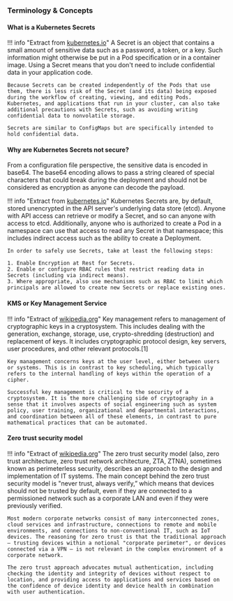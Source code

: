 

### Terminology & Concepts
#### What is a Kubernetes Secrets

!!! info "Extract from [kubernetes.io](https://kubernetes.io/docs/concepts/configuration/secret/)"
    A Secret is an object that contains a small amount of sensitive data such as a password, a token, or a key. Such information might otherwise be put in a Pod specification or in a container image. Using a Secret means that you don't need to include confidential data in your application code.

    Because Secrets can be created independently of the Pods that use them, there is less risk of the Secret (and its data) being exposed during the workflow of creating, viewing, and editing Pods. Kubernetes, and applications that run in your cluster, can also take additional precautions with Secrets, such as avoiding writing confidential data to nonvolatile storage.

    Secrets are similar to ConfigMaps but are specifically intended to hold confidential data.

#### Why are Kubernetes Secrets not secure?
From a configuration file perspective, the sensitive data is encoded in base64. The base64 encoding allows to pass a string cleared of special characters that could break during the deployment and should not be considered as encryption as anyone can decode the payload. 

!!! info "Extract from [kubernetes.io](https://kubernetes.io/docs/concepts/configuration/secret/)"
    Kubernetes Secrets are, by default, stored unencrypted in the API server's underlying data store (etcd). Anyone with API access can retrieve or modify a Secret, and so can anyone with access to etcd. Additionally, anyone who is authorized to create a Pod in a namespace can use that access to read any Secret in that namespace; this includes indirect access such as the ability to create a Deployment.

    In order to safely use Secrets, take at least the following steps:

    1. Enable Encryption at Rest for Secrets.
    2. Enable or configure RBAC rules that restrict reading data in Secrets (including via indirect means).
    3. Where appropriate, also use mechanisms such as RBAC to limit which principals are allowed to create new Secrets or replace existing ones.

#### KMS or Key Management Service
!!! info "Extract of [wikipedia.org](https://en.wikipedia.org/wiki/Key_management)"
    Key management refers to management of cryptographic keys in a cryptosystem. This includes dealing with the generation, exchange, storage, use, crypto-shredding (destruction) and replacement of keys. It includes cryptographic protocol design, key servers, user procedures, and other relevant protocols.[1]

    Key management concerns keys at the user level, either between users or systems. This is in contrast to key scheduling, which typically refers to the internal handling of keys within the operation of a cipher.

    Successful key management is critical to the security of a cryptosystem. It is the more challenging side of cryptography in a sense that it involves aspects of social engineering such as system policy, user training, organizational and departmental interactions, and coordination between all of these elements, in contrast to pure mathematical practices that can be automated.

#### Zero trust security model
!!! info "Extract of [wikipedia.org](https://en.wikipedia.org/wiki/Zero_trust_security_model)"
    The zero trust security model (also, zero trust architecture, zero trust network architecture, ZTA, ZTNA), sometimes known as perimeterless security, describes an approach to the design and implementation of IT systems. The main concept behind the zero trust security model is "never trust, always verify,” which means that devices should not be trusted by default, even if they are connected to a permissioned network such as a corporate LAN and even if they were previously verified.   

    Most modern corporate networks consist of many interconnected zones, cloud services and infrastructure, connections to remote and mobile environments, and connections to non-conventional IT, such as IoT devices. The reasoning for zero trust is that the traditional approach — trusting devices within a notional "corporate perimeter", or devices connected via a VPN — is not relevant in the complex environment of a corporate network.  

    The zero trust approach advocates mutual authentication, including checking the identity and integrity of devices without respect to location, and providing access to applications and services based on the confidence of device identity and device health in combination with user authentication.

